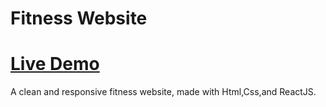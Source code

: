 # Fitness Website

# [Live Demo](https://ujwal-yadav.github.io/fitnesswebsite/)

A clean and responsive fitness website, made with Html,Css,and ReactJS.
